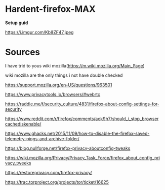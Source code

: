 # Hardent-firefox-MAX

**Setup guid**

https://i.imgur.com/Kb8ZF47.jpeg



# **Sources**

I have trid to yous wiki mozilla(https://m.wiki.mozilla.org/Main_Page)

wiki mozilla are the only things i not have double checked





https://support.mozilla.org/en-US/questions/963501

https://www.privacytools.io/browsers/#webrtc

https://raddle.me/f/security_culture/4831/firefox-about-config-settings-for-security

https://www.reddit.com/r/firefox/comments/aok9h7/should_i_stop_browsercachediskenable/

https://www.ghacks.net/2015/11/09/how-to-disable-the-firefox-saved-telemetry-pings-and-archive-folder/

https://blog.nullforge.net/firefox-privacy-aboutconfig-tweaks

https://wiki.mozilla.org/Privacy/Privacy_Task_Force/firefox_about_config_privacy_tweeks

https://restoreprivacy.com/firefox-privacy/

https://trac.torproject.org/projects/tor/ticket/16625
